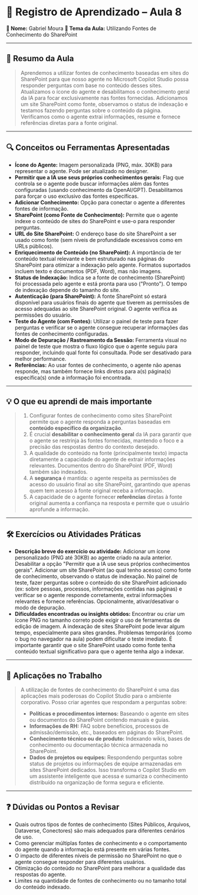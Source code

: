 # 📘 Registro de Aprendizado – Aula 8

**👤 Nome:** Gabriel Moura
**🎯 Tema da Aula:** Utilizando Fontes de Conhecimento do SharePoint

---

## 📝 Resumo da Aula
> Aprendemos a utilizar fontes de conhecimento baseadas em sites do SharePoint para que nosso agente no Microsoft Copilot Studio possa responder perguntas com base no conteúdo desses sites. Atualizamos o ícone do agente e desabilitamos o conhecimento geral da IA para focar exclusivamente nas fontes fornecidas. Adicionamos um site SharePoint como fonte, observamos o status de indexação e testamos fazendo perguntas sobre o conteúdo da página. Verificamos como o agente extrai informações, resume e fornece referências diretas para a fonte original.

---

## 🔍 Conceitos ou Ferramentas Apresentadas
- **Ícone do Agente:** Imagem personalizada (PNG, máx. 30KB) para representar o agente. Pode ser atualizado no designer.
- **Permitir que a IA use seus próprios conhecimentos gerais:** Flag que controla se o agente pode buscar informações além das fontes configuradas (usando conhecimento da OpenAI/GPT). Desabilitamos para forçar o uso exclusivo das fontes específicas.
- **Adicionar Conhecimento:** Opção para conectar o agente a diferentes fontes de informação.
- **SharePoint (como Fonte de Conhecimento):** Permite que o agente indexe o conteúdo de sites do SharePoint e use-o para responder perguntas.
- **URL do Site SharePoint:** O endereço base do site SharePoint a ser usado como fonte (sem níveis de profundidade excessivos como em URLs públicos).
- **Enriquecimento de Conteúdo (no SharePoint):** A importância de ter conteúdo textual relevante e bem estruturado nas páginas do SharePoint para otimizar a indexação pelo agente. Formatos suportados incluem texto e documentos (PDF, Word), mas não imagens.
- **Status de Indexação:** Indica se a fonte de conhecimento (SharePoint) foi processada pelo agente e está pronta para uso ("Pronto"). O tempo de indexação depende do tamanho do site.
- **Autenticação (para SharePoint):** A fonte SharePoint só estará disponível para usuários finais do agente que tiverem as permissões de acesso adequadas ao site SharePoint original. O agente verifica as permissões do usuário.
- **Teste do Agente (com Fontes):** Utilizar o painel de teste para fazer perguntas e verificar se o agente consegue recuperar informações das fontes de conhecimento configuradas.
- **Modo de Depuração / Rastreamento da Sessão:** Ferramenta visual no painel de teste que mostra o fluxo lógico que o agente seguiu para responder, incluindo qual fonte foi consultada. Pode ser desativado para melhor performance.
- **Referências:** Ao usar fontes de conhecimento, o agente não apenas responde, mas também fornece links diretos para a(s) página(s) específica(s) onde a informação foi encontrada.

---

## 💡 O que eu aprendi de mais importante
> 1.  Configurar fontes de conhecimento como sites SharePoint permite que o agente responda a perguntas baseadas em **conteúdo específico da organização**.
> 2.  É crucial **desabilitar o conhecimento geral** da IA para garantir que o agente se restrinja às fontes fornecidas, mantendo o foco e a precisão das respostas dentro do contexto desejado.
> 3.  A qualidade do conteúdo na fonte (principalmente texto) impacta diretamente a capacidade do agente de extrair informações relevantes. Documentos dentro do SharePoint (PDF, Word) também são indexados.
> 4.  A **segurança** é mantida: o agente respeita as permissões de acesso do usuário final ao site SharePoint, garantindo que apenas quem tem acesso à fonte original receba a informação.
> 5.  A capacidade de o agente fornecer **referências** diretas à fonte original aumenta a confiança na resposta e permite que o usuário aprofunde a informação.

---

## 🛠 Exercícios ou Atividades Práticas
- **Descrição breve do exercício ou atividade:** Adicionar um ícone personalizado (PNG até 30KB) ao agente criado na aula anterior. Desabilitar a opção "Permitir que a IA use seus próprios conhecimentos gerais". Adicionar um site SharePoint (ao qual tenho acesso) como fonte de conhecimento, observando o status de indexação. No painel de teste, fazer perguntas sobre o conteúdo do site SharePoint adicionado (ex: sobre pessoas, processos, informações contidas nas páginas) e verificar se o agente responde corretamente, extrai informações relevantes e fornece referências. Opcionalmente, ativar/desativar o modo de depuração.
- **Dificuldades encontradas ou insights obtidos:** Encontrar ou criar um ícone PNG no tamanho correto pode exigir o uso de ferramentas de edição de imagem. A indexação de sites SharePoint pode levar algum tempo, especialmente para sites grandes. Problemas temporários (como o bug no navegador na aula) podem dificultar o teste imediato. É importante garantir que o site SharePoint usado como fonte tenha conteúdo textual significativo para que o agente tenha algo a indexar.

---

## 📌 Aplicações no Trabalho
> A utilização de fontes de conhecimento do SharePoint é uma das aplicações mais poderosas do Copilot Studio para o ambiente corporativo. Posso criar agentes que respondam a perguntas sobre:
> - **Políticas e procedimentos internos:** Baseando o agente em sites ou documentos do SharePoint contendo manuais e guias.
> - **Informações de RH:** FAQ sobre benefícios, processos de admissão/demissão, etc., baseados em páginas do SharePoint.
> - **Conhecimento técnico ou de produto:** Indexando wikis, bases de conhecimento ou documentação técnica armazenada no SharePoint.
> - **Dados de projetos ou equipes:** Respondendo perguntas sobre status de projetos ou informações de equipe armazenadas em sites SharePoint dedicados.
> Isso transforma o Copilot Studio em um assistente inteligente que acessa e sumariza o conhecimento distribuído na organização de forma segura e eficiente.

---

## ❓ Dúvidas ou Pontos a Revisar
- Quais outros tipos de fontes de conhecimento (Sites Públicos, Arquivos, Dataverse, Conectores) são mais adequados para diferentes cenários de uso.
- Como gerenciar múltiplas fontes de conhecimento e o comportamento do agente quando a informação está presente em várias fontes.
- O impacto de diferentes níveis de permissão no SharePoint no que o agente consegue responder para diferentes usuários.
- Otimização do conteúdo no SharePoint para melhorar a qualidade das respostas do agente.
- Limites na quantidade de fontes de conhecimento ou no tamanho total do conteúdo indexado.
